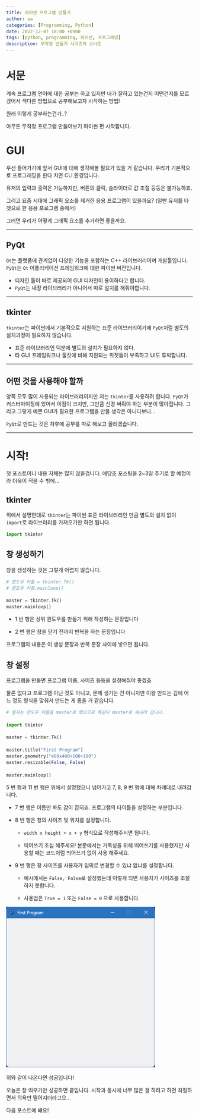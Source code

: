 ```yaml
---
title: 파이썬 프로그램 만들기
author: aa
categories: [Programming, Python]
date: 2022-12-07 18:00 +0900
tags: [python, programming, 파이썬, 프로그래밍]
description: 무작정 만들기 시리즈의 스타트
---
```


# 서문

계속 프로그램 언어에 대한 공부는 하고 있지만 내가 잘하고 있는건지 어떤건지를 모르겠어서 색다른 방법으로 공부해보고자 시작하는 방법!

원래 이렇게 공부하는건가..?

아무튼 무작정 프로그램 만들어보기 파이썬 편 시작합니다.



# GUI

우선 들어가기에 앞서 GUI에 대해 생각해볼 필요가 있을 거 같습니다. 우리가 기본적으로 프로그래밍을 한다 치면 CLI 환경입니다.

유저의 입력과 출력은 가능하지만, 버튼의 클릭, 슬라이더로 값 조절 등등은 불가능하죠.

그리고 요즘 시대에 그래픽 요소를 제거한 응용 프로그램이 있을까요? (일반 유저를 타겟으로 한 응용 프로그램 중에서)

그러면 우리가 어떻게 그래픽 요소를 추가하면 좋을까요.

---

## PyQt

`Qt`는 플랫폼에 관계없이 다양한 기능을 포함하는 C++ 라이브러리이며 개발툴입니다.<br>`PyQt`는 `Qt` 어플리케이션 프레임워크에 대한 파이썬 버전입니다.

- 디자인 툴이 따로 제공되어 GUI 디자인이 용이하다고 합니다.
- `PyQt`는 내장 라이브러리가 아니어서 따로 설치를 해줘야합니다.

---

## tkinter

`tkinter`는 파이썬에서 기본적으로 지원하는 표준 라이브러리이기에 `PyQt`처럼 별도의 설치과정이 필요하지 않습니다.

- 표준 라이브러리인 덕분에 별도의 설치가 필요하지 않다.
- 타 GUI 프레임워크나 툴킷에 비해 지원되는 위젯들이 부족하고 UI도 투박합니다.

---

## 어떤 것을 사용해야 할까

양쪽 모두 많이 사용되는 라이브러리이지만 저는 `tkinter`를 사용하려 합니다. `PyQt`가 커스터마이징에 있어서 이점이 크지만, 그만큼 신경 써줘야 하는 부분이 많아집니다. 그리고 그렇게 예쁜 GUI가 필요한 프로그램을 만들 생각은 아니다보니...

`PyQt`로 만드는 것은 차후에 공부를 따로 해보고 올리겠습니다.



---

# 시작!

첫 포스트이니 내용 자체는 많지 않을겁니다. 애당초 포스팅을 2~3일 주기로 할 예정이라 더욱이 적을 수 밖에...



## tkinter

위에서 설명한대로 `tkinter`는 파이썬 표준 라이브러리인 만큼 별도의 설치 없이 `import`로 라이브러리를 가져오기만 하면 됩니다.

```python
import tkinter
```

 

## 창 생성하기

창을 생성하는 것은 그렇게 어렵지 않습니다.

```python
# 윈도우 이름 = tkinter.Tk()
# 윈도우 이름.mainloop()

master = tkinter.Tk()
master.mainloop()
```

- 1 번 행은 상위 윈도우를 만들기 위해 작성하는 문장입니다

- 2 번 행은 창을 닫기 전까지 반복을 하는 문장입니다



프로그램의 내용은 이 생성 문장과 반복 문장 사이에 넣으면 됩니다.



## 창 설정

프로그램을 만들면 프로그램 이름, 사이즈 등등을 설정해줘야 좋겠죠

물론 없다고 프로그램 아닌 것도 아니고, 문제 생기는 건 아니지만 이왕 만드는 김에 어느 정도 형식을 맞춰서 만드는 게 좋을 거 같습니다.



```python
# 필자는 윈도우 이름을 master로 했으므로 똑같이 master로 써내려 갑니다.

import tkinter

master = tkinter.Tk()

master.title("First Program")
master.geometry("400x400+100+100")
master.resizable(False, False)

master.mainloop()
```



5 번 행과 11 번 행은 위에서 설명했으니 넘어가고 7, 8, 9 번 행에 대해 차례대로 내려갑니다.

- 7 번 행은 이름만 봐도 감이 잡히죠. 프로그램의 타이틀을 설정하는 부분입니다.

- 8 번 행은 창의 사이즈 및 위치를 설정합니다.

  - `width x height + x + y` 형식으로 작성해주시면 됩니다.

  - 띄어쓰기 조심 해주세요! 본문에서는 가독성을 위해 띄어쓰기를 사용했지만 사용할 때는 코드처럼 띄어쓰기 없이 사용 해주세요.

- 9 번 행은 창 사이즈를 사용자가 임의로 변경할 수 있냐 없냐를 설정합니다.

  - 예시에서는 `False, False`로 설정했는데 이렇게 되면 사용자가 사이즈를 조절하지 못합니다.

  - 사용법은 `True = 1` 또는 `False = 0` 으로 사용합니다.



![FirstProgram](/assets/img/img/22-12/12-07/1.png)

위와 같이 나온다면 성공입니다!



오늘은 창 띄우기만 성공하면 끝입니다. 시작과 동시에 너무 많은 걸 하려고 하면 좌절하면서 의욕만 떨어지더라고요...



다음 포스트에 봬요!
